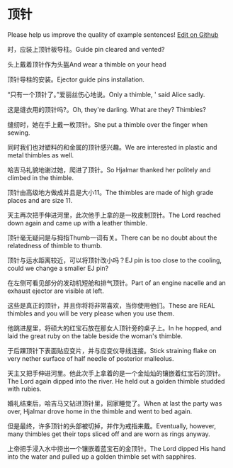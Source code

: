 # 顶针

Please help us improve the quality of example sentences! [Edit on Github](https://github.com/jiyushe/jiyu-example-sentence-source/blob/main/chinese/dingzhen.md)

<p><span class="chinese">时，应装上顶针板导柱。</span><span class="english">Guide pin cleared and vented?</span></p>

<p><span class="chinese">头上戴着顶针作为头盔</span><span class="english">And wear a thimble on your head</span></p>

<p><span class="chinese">顶针导柱的安装。</span><span class="english">Ejector guide pins installation.</span></p>

<p><span class="chinese">“只有一个顶针了。”爱丽丝伤心地说。</span><span class="english">Only a thimble, ' said Alice sadly.</span></p>

<p><span class="chinese">这是缝衣用的顶针吗?。</span><span class="english">Oh, they're darling. What are they? Thimbles?</span></p>

<p><span class="chinese">缝纫时，她在手上戴一枚顶针。</span><span class="english">She put a thimble over the finger when sewing.</span></p>

<p><span class="chinese">同时我们也对塑料的和金属的顶针感兴趣。</span><span class="english">We are interested in plastic and metal thimbles as well.</span></p>

<p><span class="chinese">哈吉马礼貌地谢过她，爬进了顶针。</span><span class="english">So Hjalmar thanked her politely and climbed in the thimble.</span></p>

<p><span class="chinese">顶针由高级地方做成并且是大小11。</span><span class="english">The thimbles are made of high grade places and are size 11.</span></p>

<p><span class="chinese">天主再次把手伸进河里，此次他手上拿的是一枚皮制顶针。</span><span class="english">The Lord reached down again and came up with a leather thimble.</span></p>

<p><span class="chinese">顶针毫无疑问是与拇指Thumb一词有关。</span><span class="english">There can be no doubt about the relatedness of thimble to thumb.</span></p>

<p><span class="chinese">顶针与运水距离较近，可以将顶针改小吗？</span><span class="english">EJ pin is too close to the cooling, could we change a smaller EJ pin?</span></p>

<p><span class="chinese">在左侧可看见部分的发动机短舱和排气顶针。</span><span class="english">Part of an engine nacelle and an exhaust ejector are visible at left.</span></p>

<p><span class="chinese">这些是真正的顶针，并且你将将非常喜欢，当你使用他们。</span><span class="english">These are REAL thimbles and you will be very please when you use them.</span></p>

<p><span class="chinese">他跳进屋里，将硕大的红宝石放在那女人顶针旁的桌子上。</span><span class="english">In he hopped, and laid the great ruby on the table beside the woman's thimble.</span></p>

<p><span class="chinese">于后踝顶针下表面贴应变片，并与应变仪导线连接。</span><span class="english">Stick straining flake on very nether surface of half needle of posterior malleolus.</span></p>

<p><span class="chinese">天主又把手伸进河里。他此次手上拿着的是一个金灿灿的镶嵌着红宝石的顶针。</span><span class="english">The Lord again dipped into the river. He held out a golden thimble studded with rubies.</span></p>

<p><span class="chinese">婚礼结束后，哈吉马又钻进顶针里，回家睡觉了。</span><span class="english">When at last the party was over, Hjalmar drove home in the thimble and went to bed again.</span></p>

<p><span class="chinese">但是最终，许多顶针的头部被切掉，并作为戒指来戴。</span><span class="english">Eventually, however, many thimbles get their tops sliced off and are worn as rings anyway.</span></p>

<p><span class="chinese">上帝把手浸入水中捞出一个镶嵌着蓝宝石的金顶针。</span><span class="english">The Lord dipped His hand into the water and pulled up a golden thimble set with sapphires.</span></p>

